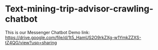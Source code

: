 # Text-mining-trip-advisor-crawling-chatbot
This is our Messenger Chatbot Demo link: https://drive.google.com/file/d/1t5_HamUS2O9rkZXg-w1YmkZZXS-tZ4QG/view?usp=sharing
